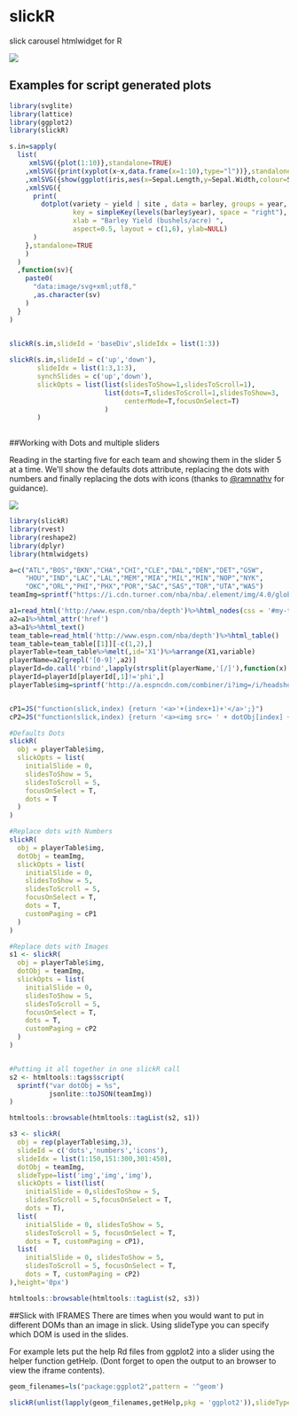 # slickR
slick carousel htmlwidget for R

![](https://raw.githubusercontent.com/yonicd/slickR/master/slickRexample.gif)

## Examples for script generated plots

```r
library(svglite)
library(lattice)
library(ggplot2)
library(slickR)

s.in=sapply(
  list(
     xmlSVG({plot(1:10)},standalone=TRUE)
    ,xmlSVG({print(xyplot(x~x,data.frame(x=1:10),type="l"))},standalone=TRUE)
    ,xmlSVG({show(ggplot(iris,aes(x=Sepal.Length,y=Sepal.Width,colour=Species))+geom_point())},standalone=TRUE)
    ,xmlSVG({
      print(
        dotplot(variety ~ yield | site , data = barley, groups = year,
                key = simpleKey(levels(barley$year), space = "right"),
                xlab = "Barley Yield (bushels/acre) ",
                aspect=0.5, layout = c(1,6), ylab=NULL)        
      )
    },standalone=TRUE
    )
  )
  ,function(sv){
    paste0(
      "data:image/svg+xml;utf8,"
      ,as.character(sv)
    )
  }
)
  

slickR(s.in,slideId = 'baseDiv',slideIdx = list(1:3))

slickR(s.in,slideId = c('up','down'),
       slideIdx = list(1:3,1:3),
       synchSlides = c('up','down'),
       slickOpts = list(list(slidesToShow=1,slidesToScroll=1),
                        list(dots=T,slidesToScroll=1,slidesToShow=3,
                             centerMode=T,focusOnSelect=T)
                        )
       )
  
```

##Working with Dots and multiple sliders

Reading in the starting five for each team and showing them in the slider 5 at a time. We'll show the defaults dots attribute, replacing the dots with numbers and finally replacing the dots with icons (thanks to [\@ramnathv](https://github.com/ramnathv) for guidance). 

![](https://raw.githubusercontent.com/yonicd/slickR/master/slickRdotIconsexample.gif)

```r
library(slickR)
library(rvest) 
library(reshape2)
library(dplyr)
library(htmlwidgets)

a=c("ATL","BOS","BKN","CHA","CHI","CLE","DAL","DEN","DET","GSW",
    "HOU","IND","LAC","LAL","MEM","MIA","MIL","MIN","NOP","NYK",
    "OKC","ORL","PHI","PHX","POR","SAC","SAS","TOR","UTA","WAS")
teamImg=sprintf("https://i.cdn.turner.com/nba/nba/.element/img/4.0/global/logos/512x512/bg.white/svg/%s.svg",a)

a1=read_html('http://www.espn.com/nba/depth')%>%html_nodes(css = '#my-teams-table a')
a2=a1%>%html_attr('href')
a3=a1%>%html_text()
team_table=read_html('http://www.espn.com/nba/depth')%>%html_table()
team_table=team_table[[1]][-c(1,2),]
playerTable=team_table%>%melt(,id='X1')%>%arrange(X1,variable)
playerName=a2[grepl('[0-9]',a2)]
playerId=do.call('rbind',lapply(strsplit(playerName,'[/]'),function(x) x[c(8,9)]))
playerId=playerId[playerId[,1]!='phi',]
playerTable$img=sprintf('http://a.espncdn.com/combiner/i?img=/i/headshots/nba/players/full/%s.png&w=350&h=254',playerId[,1])


cP1=JS("function(slick,index) {return '<a>'+(index+1)+'</a>';}")
cP2=JS("function(slick,index) {return '<a><img src= ' + dotObj[index] + '  width=100% height=100%></a>';}")

#Defaults Dots
slickR(
  obj = playerTable$img,
  slickOpts = list(
    initialSlide = 0,
    slidesToShow = 5,
    slidesToScroll = 5,
    focusOnSelect = T,
    dots = T
  )
)

#Replace dots with Numbers
slickR(
  obj = playerTable$img,
  dotObj = teamImg,
  slickOpts = list(
    initialSlide = 0,
    slidesToShow = 5,
    slidesToScroll = 5,
    focusOnSelect = T,
    dots = T,
    customPaging = cP1
  )
)

#Replace dots with Images
s1 <- slickR(
  obj = playerTable$img,
  dotObj = teamImg,
  slickOpts = list(
    initialSlide = 0,
    slidesToShow = 5,
    slidesToScroll = 5,
    focusOnSelect = T,
    dots = T,
    customPaging = cP2
  )
)


#Putting it all together in one slickR call
s2 <- htmltools::tags$script(
  sprintf("var dotObj = %s", 
          jsonlite::toJSON(teamImg))
)

htmltools::browsable(htmltools::tagList(s2, s1))

s3 <- slickR(
  obj = rep(playerTable$img,3),
  slideId = c('dots','numbers','icons'),
  slideIdx = list(1:150,151:300,301:450),
  dotObj = teamImg,
  slideType=list('img','img','img'),
  slickOpts = list(list(
    initialSlide = 0,slidesToShow = 5,
    slidesToScroll = 5,focusOnSelect = T,
    dots = T),
  list(
    initialSlide = 0, slidesToShow = 5,
    slidesToScroll = 5, focusOnSelect = T,
    dots = T, customPaging = cP1),
  list(
    initialSlide = 0, slidesToShow = 5,
    slidesToScroll = 5, focusOnSelect = T,
    dots = T, customPaging = cP2)
),height='0px')

htmltools::browsable(htmltools::tagList(s2, s3))

```

##Slick with IFRAMES
There are times when you would want to put in different DOMs than an image in slick. Using slideType you can specify which DOM is used in the slides. 

For example lets put the help Rd files from ggplot2 into a slider using the helper function getHelp. (Dont forget to open the output to an browser to view the iframe contents).

```r
geom_filenames=ls("package:ggplot2",pattern = '^geom')

slickR(unlist(lapply(geom_filenames,getHelp,pkg = 'ggplot2')),slideType = 'iframe',height = '0px',slickOpts = list(dots=T,slidesToShow=2,slidesToScroll=2))
```




